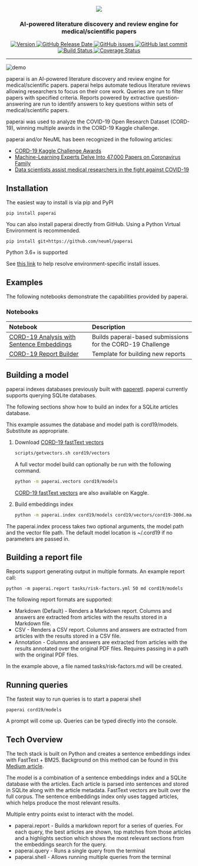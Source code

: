 <p align="center">
    <img src="https://raw.githubusercontent.com/neuml/paperai/master/logo.png"/>
</p>

<h3 align="center">
    <p>AI-powered literature discovery and review engine for medical/scientific papers</p>
</h3>

<p align="center">
    <a href="https://github.com/neuml/paperai/releases">
        <img src="https://img.shields.io/github/release/neuml/paperai.svg?style=flat&color=success" alt="Version"/>
    </a>
    <a href="https://github.com/neuml/paperai/releases">
        <img src="https://img.shields.io/github/release-date/neuml/paperai.svg?style=flat&color=blue" alt="GitHub Release Date"/>
    </a>
    <a href="https://github.com/neuml/paperai/issues">
        <img src="https://img.shields.io/github/issues/neuml/paperai.svg?style=flat&color=success" alt="GitHub issues"/>
    </a>
    <a href="https://github.com/neuml/paperai">
        <img src="https://img.shields.io/github/last-commit/neuml/paperai.svg?style=flat&color=blue" alt="GitHub last commit"/>
    </a>
    <a href="https://github.com/neuml/paperai/actions?query=workflow%3Abuild">
        <img src="https://github.com/neuml/paperai/workflows/build/badge.svg" alt="Build Status"/>
    </a>
    <a href="https://coveralls.io/github/neuml/paperai?branch=master">
        <img src="https://img.shields.io/coveralls/github/neuml/paperai" alt="Coverage Status">
    </a>
</p>

-------------------------------------------------------------------------------------------------------------------------------------------------------

![demo](https://raw.githubusercontent.com/neuml/paperai/master/demo.png)

paperai is an AI-powered literature discovery and review engine for medical/scientific papers. paperai helps automate tedious literature reviews allowing researchers to focus on their core work. Queries are run to filter papers with specified criteria. Reports powered by extractive question-answering are run to identify answers to key questions within sets of medical/scientific papers.

paperai was used to analyze the COVID-19 Open Research Dataset (CORD-19), winning multiple awards in the CORD-19 Kaggle challenge.

paperai and/or NeuML has been recognized in the following articles:

- [CORD-19 Kaggle Challenge Awards](https://www.kaggle.com/allen-institute-for-ai/CORD-19-research-challenge/discussion/161447)
- [Machine-Learning Experts Delve Into 47,000 Papers on Coronavirus Family](https://www.wsj.com/articles/machine-learning-experts-delve-into-47-000-papers-on-coronavirus-family-11586338201)
- [Data scientists assist medical researchers in the fight against COVID-19](https://cloud.google.com/blog/products/ai-machine-learning/how-kaggle-data-scientists-help-with-coronavirus)

## Installation
The easiest way to install is via pip and PyPI

    pip install paperai

You can also install paperai directly from GitHub. Using a Python Virtual Environment is recommended.

    pip install git+https://github.com/neuml/paperai

Python 3.6+ is supported

See [this link](https://github.com/neuml/txtai#installation) to help resolve environment-specific install issues.

## Examples

The following notebooks demonstrate the capabilities provided by paperai.

### Notebooks

| Notebook     |      Description      |
|:----------|:-------------|
| [CORD-19 Analysis with Sentence Embeddings](https://www.kaggle.com/davidmezzetti/cord-19-analysis-with-sentence-embeddings) | Builds paperai-based submissions for the CORD-19 Challenge |
| [CORD-19 Report Builder](https://www.kaggle.com/davidmezzetti/cord-19-report-builder) | Template for building new reports |

## Building a model
paperai indexes databases previously built with [paperetl](https://github.com/neuml/paperetl). paperai currently supports querying SQLite databases.

The following sections show how to build an index for a SQLite articles database.

This example assumes the database and model path is cord19/models. Substitute as appropriate.

1. Download [CORD-19 fastText vectors](https://github.com/neuml/paperai/releases/download/v1.3.0/cord19-300d.magnitude.gz)

    ```bash
    scripts/getvectors.sh cord19/vectors
    ```

    A full vector model build can optionally be run with the following command.

    ```bash
    python -m paperai.vectors cord19/models
    ```

    [CORD-19 fastText vectors](https://www.kaggle.com/davidmezzetti/cord19-fasttext-vectors) are also available on Kaggle.

2. Build embeddings index

    ```bash
    python -m paperai.index cord19/models cord19/vectors/cord19-300d.magnitude
    ```

The paperai.index process takes two optional arguments, the model path and the vector file path. The default model location is ~/.cord19 if
no parameters are passed in.

## Building a report file
Reports support generating output in multiple formats. An example report call:

    python -m paperai.report tasks/risk-factors.yml 50 md cord19/models

The following report formats are supported:

- Markdown (Default) - Renders a Markdown report. Columns and answers are extracted from articles with the results stored in a Markdown file.
- CSV - Renders a CSV report. Columns and answers are extracted from articles with the results stored in a CSV file.
- Annotation - Columns and answers are extracted from articles with the results annotated over the original PDF files. Requires passing in a path with the original PDF files.

In the example above, a file named tasks/risk-factors.md will be created.

## Running queries
The fastest way to run queries is to start a paperai shell

    paperai cord19/models

A prompt will come up. Queries can be typed directly into the console.

## Tech Overview
The tech stack is built on Python and creates a sentence embeddings index with FastText + BM25. Background on this method can be found in this [Medium article](https://towardsdatascience.com/building-a-sentence-embedding-index-with-fasttext-and-bm25-f07e7148d240). 

The model is a combination of a sentence embeddings index and a SQLite database with the articles. Each article is parsed into sentences and stored in SQLite along with the article metadata. FastText vectors are built over the full corpus. The sentence embeddings index only uses tagged articles, which helps produce the most relevant results.

Multiple entry points exist to interact with the model.

- paperai.report - Builds a markdown report for a series of queries. For each query, the best articles are shown, top matches from those articles and a highlights section which shows the most relevant sections from the embeddings search for the query.
- paperai.query - Runs a single query from the terminal
- paperai.shell - Allows running multiple queries from the terminal
